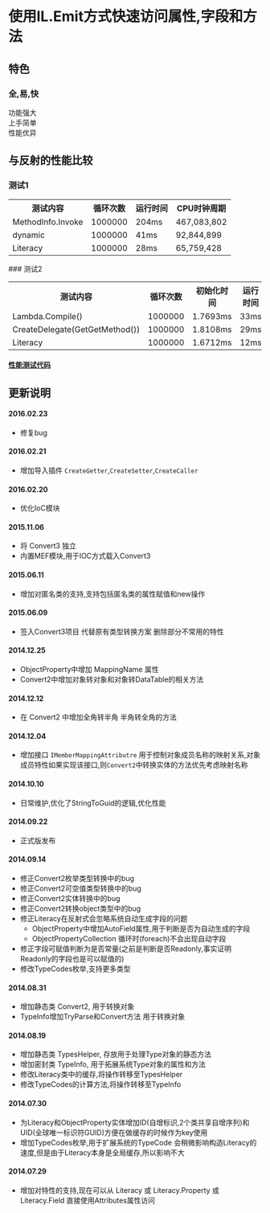 # 使用IL.Emit方式快速访问属性,字段和方法   

## 特色  
### 全,易,快
功能强大  
上手简单  
性能优异  

## 与反射的性能比较  

### 测试1  
<table>
<tr><th>测试内容</th><th>循环次数</th><th>运行时间</th><th>CPU时钟周期</th></tr>
<tr><td> MethodInfo.Invoke </td><td> 1000000 </td><td> 204ms </td><td> 467,083,802 </td></tr>
<tr><td> dynamic </td><td> 1000000 </td><td> 41ms </td><td> 92,844,899 </td></tr>
<tr><td> Literacy </td><td> 1000000 </td><td> 28ms </td><td> 65,759,428 </td></tr>
</table>
### 测试2  
<table>
<tr><th>测试内容</th><th>循环次数</th><th>初始化时间</th><th>运行时间</th><th>CPU时钟周期</th></tr>
<tr><td> Lambda.Compile() </td><td> 1000000 </td><td> 1.7693ms </td><td> 33ms </td><td> 77,217,274 </td></tr>
<tr><td> CreateDelegate(GetGetMethod()) </td><td> 1000000 </td><td> 1.8108ms </td><td> 29ms </td><td> 66,729,503 </td></tr>
<tr><td> Literacy </td><td> 1000000 </td><td> 1.6712ms </td><td> 12ms </td><td> 28,517,667 </td></tr>
</table>

#### [性能测试代码](https://github.com/blqw/blqw.Literacy/blob/master/Demo/Program.cs)

## 更新说明  
#### 2016.02.23  
* 修复bug  

#### 2016.02.21  
* 增加导入插件 `CreateGetter`,`CreateSetter`,`CreateCaller`

#### 2016.02.20  
* 优化IoC模块  

#### 2015.11.06
* 将 Convert3 独立  
* 内置MEF模块,用于IOC方式载入Convert3  

#### 2015.06.11  
* 增加对匿名类的支持,支持包括匿名类的属性赋值和new操作  

#### 2015.06.09  
* 签入Convert3项目 代替原有类型转换方案 删除部分不常用的特性  

#### 2014.12.25  
* ObjectProperty中增加 MappingName 属性  
* Convert2中增加对象转对象和对象转DataTable的相关方法  

#### 2014.12.12
* 在 Convert2 中增加全角转半角 半角转全角的方法  

#### 2014.12.04
* 增加接口 `IMemberMappingAttributre` 用于控制对象成员名称的映射关系,对象成员特性如果实现该接口,则`Convert2`中转换实体的方法优先考虑映射名称

#### 2014.10.10
* 日常维护,优化了StringToGuid的逻辑,优化性能

#### 2014.09.22  
* 正式版发布

#### 2014.09.14  
* 修正Convert2枚举类型转换中的bug
* 修正Convert2可空值类型转换中的bug
* 修正Convert2实体转换中的bug
* 修正Convert2转换object类型中的bug
* 修正Literacy在反射式会忽略系统自动生成字段的问题
  * ObjectProperty中增加AutoField属性,用于判断是否为自动生成的字段
  * ObjectPropertyCollection 循环时(foreach)不会出现自动字段
* 修正字段可赋值判断为是否常量(之前是判断是否Readonly,事实证明Readonly的字段也是可以赋值的)
* 修改TypeCodes枚举,支持更多类型

#### 2014.08.31  
* 增加静态类 Convert2, 用于转换对象  
* TypeInfo增加TryParse和Convert方法 用于转换对象   
  
#### 2014.08.19  
* 增加静态类 TypesHelper, 存放用于处理Type对象的静态方法  
* 增加密封类 TypeInfo, 用于拓展系统Type对象的属性和方法  
* 修改Literacy类中的缓存,将操作转移至TypesHelper  
* 修改TypeCodes的计算方法,将操作转移至TypeInfo  
  
#### 2014.07.30  
* 为Literacy和ObjectProperty实体增加ID(自增标识,2个类共享自增序列)和UID(全球唯一标识符GUID)方便在做缓存的时候作为key使用  
* 增加TypeCodes枚举,用于扩展系统的TypeCode 会稍微影响构造Literacy的速度,但是由于Literacy本身是全局缓存,所以影响不大  
  
#### 2014.07.29  
* 增加对特性的支持,现在可以从 Literacy 或 Literacy.Property 或 Literacy.Field 直接使用Attributes属性访问  
